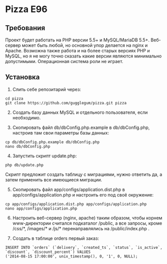 Pizza E96
=========

Требования
----------

Проект будет работать на PHP версии 5.5+ и MySQL/MariaDB 5.5+. Веб-сервер может быть любой, но основной упор делается на nginx и Apache. Возможна также работа и на более старых версиях PHP и MySQL, но я не могу точно сказать какие версии являются минимально допустимыми. Операционная система роли не играет.


Установка
---------

1) Слить себе репозитарий через:
```
cd pizza
git clone https://github.com/gugglegum/pizza.git pizza
```
2) Создать базу данных MySQL и отдельного пользователя, если необходимо.

3) Скопировать файл db/dbConfig.php.example в db/dbConfig.php, настроив там свои параметры базы данных:
```
cp db/dbConfig.php.example db/dbConfig.php
nano db/dbConfig.php
```
4) Запустить скрипт update.php:
```
php db/update.php
```
Скрипт предложит создать таблицу с миграциями, нужно ответить да, а затем применить все имеющиеся миграции.

5) Скопировать файл app/configs/application.dist.php в app/configs/application.php и настроить его под своё окружение:
```
cp app/configs/application.dist.php app/configs/application.php
nano app/configs/application.php
```
6) Настроить веб-сервер (nginx, apache) таким образом, чтобы корнем www-директории считался подкаталог /public, а все запросы, кроме /css/\*, /images/\* и /js/\* перенаправлялись на /public/index.php
.

7) Создать в таблице orders первый заказ:
```
INSERT INTO `orders` (`delivery`, `created_ts`, `status`, `is_active`, `discount`, `discount_percent`) VALUES
('2014-08-15 17:00:00', unix_timestamp(), 0, '1', 0, NULL);
```
